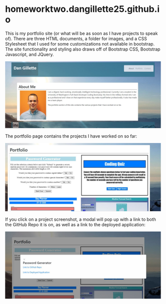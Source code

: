 # homeworktwo.dangillette25.github.io
This is my portfolio site (or what will be as soon as I have projects to speak of).  There are three HTML documents, a folder for images,
and a CSS Stylesheet that I used for some customizations not available in bootstrap.  The site functionality and styling also draws off 
of Bootstrap CSS, Bootstrap Javascript, and JQuery.

![Search Screenshot](https://raw.githubusercontent.com/DanGillette25/homeworktwo.dangillette25.github.io/master/images/screenshot1.JPG)

The portfolio page contains the projects I have worked on so far:

![Search Screenshot](https://raw.githubusercontent.com/DanGillette25/homeworktwo.dangillette25.github.io/master/images/screenshot2.JPG)

If you click on a project screenshot, a modal will pop up with a link to both the GitHub Repo it is on, as well as a link to the deployed application:

![Search Screenshot](https://raw.githubusercontent.com/DanGillette25/homeworktwo.dangillette25.github.io/master/images/screenshot3.JPG)
